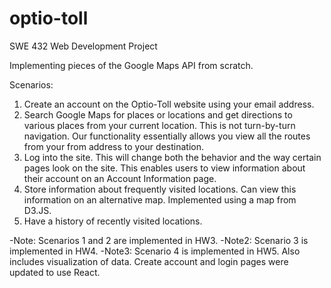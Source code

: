 # optio-toll
SWE 432 Web Development Project

Implementing pieces of the Google Maps API from scratch.

Scenarios:

1. Create an account on the Optio-Toll website using your email address.
2. Search Google Maps for places or locations and get directions to various places from your current location. This is not turn-by-turn navigation. Our functionality essentially allows you view all the routes from your from address to your destination.
3. Log into the site. This will change both the behavior and the way certain pages look on the site. This enables users to view information about their account on an Account Information page.
4. Store information about frequently visited locations. Can view this information on an alternative map. Implemented using a map from D3.JS.
5. Have a history of recently visited locations.


-Note: Scenarios 1 and 2 are implemented in HW3.
-Note2: Scenario 3 is implemented in HW4.
-Note3: Scenario 4 is implemented in HW5. Also includes visualization of data. Create account and login pages were updated to use React.
